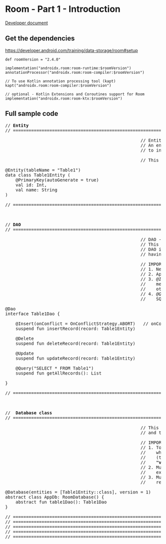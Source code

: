 # Room - Part 1 - Introduction

[Developer document](https://developer.android.com/training/data-storage/room)  

## Get the dependencies
https://developer.android.com/training/data-storage/room#setup
```
def roomVersion = "2.4.0"

implementation("androidx.room:room-runtime:$roomVersion")
annotationProcessor("androidx.room:room-compiler:$roomVersion")

// To use Kotlin annotation processing tool (kapt)
kapt("androidx.room:room-compiler:$roomVersion")

// optional - Kotlin Extensions and Coroutines support for Room
implementation("androidx.room:room-ktx:$roomVersion")
```

## Full sample code

<pre>
// <b>Entity</b>
// ===================================================================================

                                                    // Entity defines table inside the database.
                                                    // An entity data class can be used to refer
                                                    // to individual entries (row) in the table.
                                                    
                                                    // This is similar to model class.

@Entity(tableName = "Table1")
data class Table1Entity (
    @PrimaryKey(autoGenerate = true)
    val id: Int,
    val name: String
)

// ===================================================================================



// <b>DAO</b>
// ===================================================================================

                                                    // DAO - Data Access Objects
                                                    // This is not an object though.
                                                    // DAO is an interface,
                                                    // having methods for operations on table.
                                                    
                                                    // IMPORTANT!
                                                    // 1. Needs to be anotated with <i>@Dao</i>
                                                    // 2. Appropriate annotation.
                                                    // 3. <i>@Insert, @Delete, @Update</i>
                                                    //    methods cannot have any other argument 
                                                    //    other than type of the table entity.
                                                    // 4. <i>@Query</i> - needs to have an 
                                                    //    SQL query statement.

@Dao
interface Table1Dao {

    @Insert(onConflict = OnConflictStrategy.ABORT)   // onConflit optional. Default - ABORT
    suspend fun insertRecord(record: Table1Entity)

    @Delete
    suspend fun deleteRecord(record: Table1Entity)

    @Update
    suspend fun updateRecord(record: Table1Entity)

    @Query("SELECT * FROM Table1")
    suspend fun getAllRecords(): List<Table1Entity>

}

// ===================================================================================



// <b> Database class</b>
// ===================================================================================

                                                    // This "connects" the entity data class
                                                    // and the DAO interface.
                                                    
                                                    // IMPORTANT!
                                                    // 1. To be annotated with <i>@Database</i>,
                                                    //    which takes input of array of entities,
                                                    //    (thus it knows the table schemas).
                                                    //    <b>"version" is also mandatory.</b>
                                                    // 2. Must be <b>abstract</b> class, 
                                                    //    extending "RoomDatabase" class.
                                                    // 3. Must have abstract functions with 
                                                    //    return type as DAO interface.

@Database(entities = [Table1Entity::class], version = 1)
abstract class AppDb: RoomDatabase() {
    abstract fun table1Dao(): Table1Dao
}

// ===================================================================================
// ===================================================================================
// ===================================================================================
// ===================================================================================
// ===================================================================================






































</pre>
